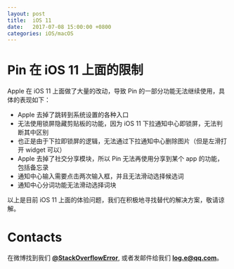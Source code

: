 ```yaml
---
layout: post
title:  iOS 11
date:   2017-07-08 15:00:00 +0800
categories: iOS/macOS
---
```


# Pin 在 iOS 11 上面的限制

Apple 在 iOS 11 上面做了大量的改动，导致 Pin 的一部分功能无法继续使用，具体的表现如下：

- Apple 去掉了跳转到系统设置的各种入口
- 无法使用锁屏隐藏剪贴板的功能，因为 iOS 11 下拉通知中心即锁屏，无法判断其中区别
- 也正是由于下拉即锁屏的逻辑，无法通过下拉通知中心删除图片（但是左滑打开 widget 可以）
- Apple 去掉了社交分享模块，所以 Pin 无法再使用分享到某个 app 的功能，包括备忘录
- 通知中心输入需要点击两次输入框，并且无法滑动选择候选词
- 通知中心分词功能无法滑动选择词块

以上是目前 iOS 11 上面的体验问题，我们在积极地寻找替代的解决方案，敬请谅解。

# Contacts
在微博找到我们 **[@StackOverflowError](http://weibo.com/0x00eeee)**, 或者发邮件给我们 **[log.e@qq.com](mailto:log.e@qq.com)**。
